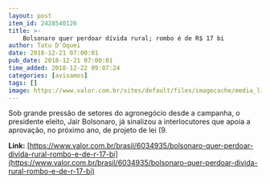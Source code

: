 ```yaml
---
layout: post
item_id: 2428540126
title: >-
    Bolsonaro quer perdoar dívida rural; rombo é de R$ 17 bi
author: Tatu D'Oquei
date: 2018-12-21 07:00:01
pub_date: 2018-12-21 07:00:01
time_added: 2018-12-22 09:07:24
categories: [avisamos]
tags: []
image: https://www.valor.com.br/sites/default/files/imagecache/media_library_big_horizontal/gn/18/12/foto21bra-101-funru-a5.jpg
---
```


Sob grande pressão de setores do agronegócio desde a campanha, o presidente eleito, Jair Bolsonaro, já sinalizou a interlocutores que apoia a aprovação, no próximo ano, de projeto de lei (9.

**Link:** [https://www.valor.com.br/brasil/6034935/bolsonaro-quer-perdoar-divida-rural-rombo-e-de-r-17-bi](https://www.valor.com.br/brasil/6034935/bolsonaro-quer-perdoar-divida-rural-rombo-e-de-r-17-bi)

